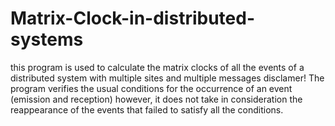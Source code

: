 # Matrix-Clock-in-distributed-systems
this program is used to calculate the matrix clocks of all the events of a distributed system with multiple sites and multiple messages 
disclamer!
The program verifies the usual conditions for the occurrence of an event (emission and reception) however, it does not take in consideration the reappearance of the events that failed to satisfy all the conditions.

